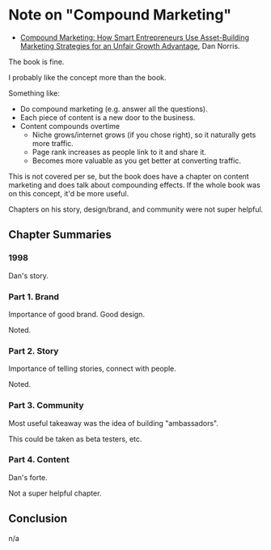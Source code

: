 # Note on "Compound Marketing"

* [Compound Marketing: How Smart Entrepreneurs Use Asset-Building Marketing Strategies for an Unfair Growth Advantage](https://amzn.to/3Ko8huO), Dan Norris.

The book is fine.

I probably like the concept more than the book.

Something like:

* Do compound marketing (e.g. answer all the questions).
* Each piece of content is a new door to the business.
* Content compounds overtime
	* Niche grows/internet grows (if you chose right), so it naturally gets more traffic.
	* Page rank increases as people link to it and share it.
	* Becomes more valuable as you get better at converting traffic.

This is not covered per se, but the book does have a chapter on content marketing and does talk about compounding effects. If the whole book was on this concept, it'd be more useful.

Chapters on his story, design/brand, and community were not super helpful.

## Chapter Summaries

### 1998

Dan's story.

### Part 1. Brand

Importance of good brand. Good design.

Noted.

### Part 2. Story

Importance of telling stories, connect with people.

Noted.

### Part 3. Community

Most useful takeaway was the idea of building "ambassadors".

This could be taken as beta testers, etc.

### Part 4. Content

Dan's forte.

Not a super helpful chapter.

## Conclusion

n/a